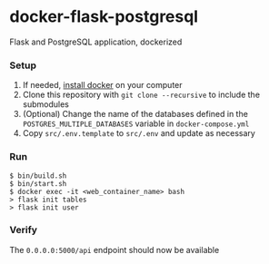# docker-flask-postgresql
Flask and PostgreSQL application, dockerized

### Setup
1. If needed, [install docker](https://docs.docker.com/install/) on your computer
1. Clone this repository with `git clone --recursive` to include the submodules
1. (Optional) Change the name of the databases defined in the `POSTGRES_MULTIPLE_DATABASES` variable in `docker-compose.yml`
1. Copy `src/.env.template` to `src/.env` and update as necessary

### Run
```
$ bin/build.sh
$ bin/start.sh
$ docker exec -it <web_container_name> bash
> flask init tables
> flask init user
```

### Verify
The `0.0.0.0:5000/api` endpoint should now be available
